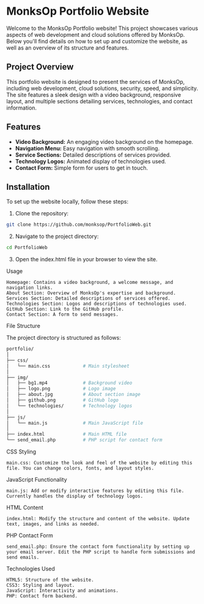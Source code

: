 # MonksOp Portfolio Website

Welcome to the MonksOp Portfolio website! This project showcases various aspects of web development and cloud solutions offered by MonksOp. Below you'll find details on how to set up and customize the website, as well as an overview of its structure and features.

## Project Overview

This portfolio website is designed to present the services of MonksOp, including web development, cloud solutions, security, speed, and simplicity. The site features a sleek design with a video background, responsive layout, and multiple sections detailing services, technologies, and contact information.

## Features

- **Video Background:** An engaging video background on the homepage.
- **Navigation Menu:** Easy navigation with smooth scrolling.
- **Service Sections:** Detailed descriptions of services provided.
- **Technology Logos:** Animated display of technologies used.
- **Contact Form:** Simple form for users to get in touch.

## Installation

To set up the website locally, follow these steps:

1. Clone the repository:

```bash
git clone https://github.com/monksop/PortfolioWeb.git
```

2. Navigate to the project directory:

```bash
cd PortfolioWeb
```

3. Open the index.html file in your browser to view the site.

Usage

    Homepage: Contains a video background, a welcome message, and navigation links.
    About Section: Overview of MonksOp's expertise and background.
    Services Section: Detailed descriptions of services offered.
    Technologies Section: Logos and descriptions of technologies used.
    GitHub Section: Link to the GitHub profile.
    Contact Section: A form to send messages.

File Structure

The project directory is structured as follows:

```bash
portfolio/
│
├── css/
│   └── main.css            # Main stylesheet
│
├── img/
│   ├── bg1.mp4             # Background video
│   ├── logo.png            # Logo image
│   ├── about.jpg           # About section image
│   ├── github.png          # GitHub logo
│   └── technologies/       # Technology logos
│
├── js/
│   └── main.js             # Main JavaScript file
│
├── index.html              # Main HTML file
└── send_email.php          # PHP script for contact form

```

CSS Styling

    main.css: Customize the look and feel of the website by editing this file. You can change colors, fonts, and layout styles.

JavaScript Functionality

    main.js: Add or modify interactive features by editing this file. Currently handles the display of technology logos.

HTML Content

    index.html: Modify the structure and content of the website. Update text, images, and links as needed.

PHP Contact Form

    send_email.php: Ensure the contact form functionality by setting up your email server. Edit the PHP script to handle form submissions and send emails.

Technologies Used

    HTML5: Structure of the website.
    CSS3: Styling and layout.
    JavaScript: Interactivity and animations.
    PHP: Contact form backend.

